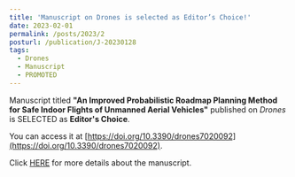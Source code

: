 ```yaml
---
title: 'Manuscript on Drones is selected as Editor’s Choice!'
date: 2023-02-01
permalink: /posts/2023/2
posturl: /publication/J-20230128
tags:
  - Drones
  - Manuscript
  - PROMOTED
---
```


Manuscript titled **"An Improved Probabilistic Roadmap Planning Method for Safe Indoor Flights of Unmanned Aerial Vehicles"**
published on <i>Drones</i> is SELECTED as **Editor's Choice**.

You can access it at [https://doi.org/10.3390/drones7020092](https://doi.org/10.3390/drones7020092).

Click [HERE](/publication/J-20230128) for more details about the manuscript.
